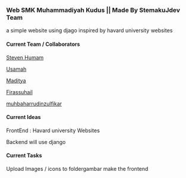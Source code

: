 ### Web SMK Muhammadiyah Kudus || Made By StemakuJdev Team

a simple website using djago inspired by havard university websites

#### Current Team / Collaborators
[Steven Humam](t.me/stevenfrst)

[Usamah](http://t.me/Eexvuu)

[Maditya](http://t.me/MI_Aditya)

[Firassuhail](http://t.me/frssuhail)

[muhbaharrudinzulfikar](http://t.me/Zulfikar003)



#### Current Ideas
FrontEnd : Havard university Websites

Backend will use django

#### Current Tasks
Upload Images / icons to foldergambar
make the frontend
